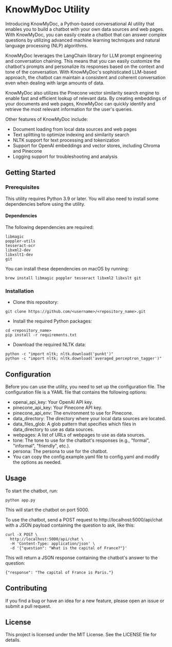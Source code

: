 # KnowMyDoc Utility

Introducing KnowMyDoc, a Python-based conversational AI utility that enables you to build a chatbot with your own data sources and web pages. With KnowMyDoc, you can easily create a chatbot that can answer complex questions by utilizing advanced machine learning techniques and natural language processing (NLP) algorithms.

KnowMyDoc leverages the LangChain library for LLM prompt engineering and conversation chaining. This means that you can easily customize the chatbot's prompts and personalize its responses based on the context and tone of the conversation. With KnowMyDoc's sophisticated LLM-based approach, the chatbot can maintain a consistent and coherent conversation even when dealing with large amounts of data.

KnowMyDoc also utilizes the Pinecone vector similarity search engine to enable fast and efficient lookup of relevant data. By creating embeddings of your documents and web pages, KnowMyDoc can quickly identify and retrieve the most relevant information for the user's queries.

Other features of KnowMyDoc include:

* Document loading from local data sources and web pages
* Text splitting to optimize indexing and similarity search
* NLTK support for text processing and tokenization
* Support for OpenAI embeddings and vector stores, including Chroma and Pinecone
* Logging support for troubleshooting and analysis

## Getting Started

### Prerequisites
This utility requires Python 3.9 or later. You will also need to install some dependencies before using the utility.

#### Dependencies

The following dependencies are required:

```
libmagic
poppler-utils
tesseract-ocr
libxml2-dev
libxslt1-dev
git
```

You can install these dependencies on macOS by running:

```
brew install libmagic poppler tesseract libxml2 libxslt git
```

### Installation

* Clone this repository:

```
git clone https://github.com/<username>/<repository_name>.git
```

* Install the required Python packages:

```
cd <repository_name>
pip install -r requirements.txt
```

* Download the required NLTK data:

```
python -c "import nltk; nltk.download('punkt')"
python -c "import nltk; nltk.download('averaged_perceptron_tagger')"
```

## Configuration

Before you can use the utility, you need to set up the configuration file. The configuration file is a YAML file that contains the following options:

* openai_api_key: Your OpenAI API key.
* pinecone_api_key: Your Pinecone API key.
* pinecone_api_env: The environment to use for Pinecone.
* data_directory: The directory where your local data sources are located.
* data_files_glob: A glob pattern that specifies which files in data_directory to use as data sources.
* webpages: A list of URLs of webpages to use as data sources.
* tone: The tone to use for the chatbot's responses (e.g., "formal", "informal", "friendly", etc.).
* persona: The persona to use for the chatbot.
* You can copy the config.example.yaml file to config.yaml and modify the options as needed.

## Usage

To start the chatbot, run:

```
python app.py
```

This will start the chatbot on port 5000.

To use the chatbot, send a POST request to http://localhost:5000/api/chat with a JSON payload containing the question to ask, like this:

```
curl -X POST \
  http://localhost:5000/api/chat \
  -H 'Content-Type: application/json' \
  -d '{"question": "What is the capital of France?"}'
```

This will return a JSON response containing the chatbot's answer to the question:

```
{"response": "The capital of France is Paris."}
```

## Contributing

If you find a bug or have an idea for a new feature, please open an issue or submit a pull request.

## License

This project is licensed under the MIT License. See the LICENSE file for details.
